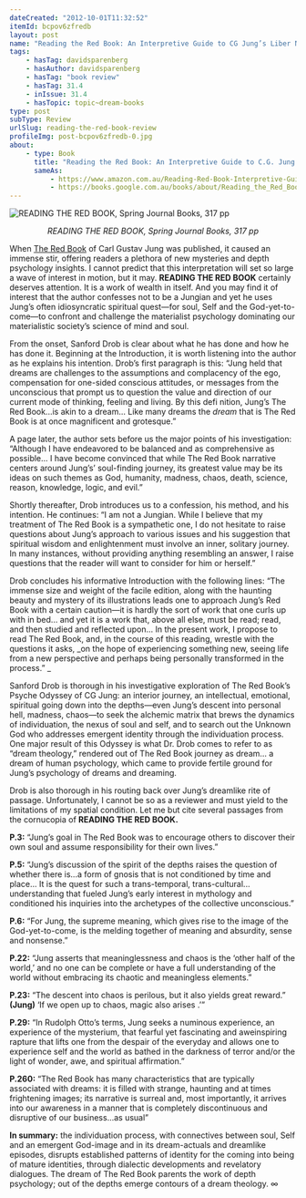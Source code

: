 ```yaml
---
dateCreated: "2012-10-01T11:32:52"
itemId: bcpov6zfredb
layout: post
name: "Reading the Red Book: An Interpretive Guide to CG Jung’s Liber Novus by Sanford L. Drob"
tags:
    - hasTag: davidsparenberg
    - hasAuthor: davidsparenberg
    - hasTag: "book review"
    - hasTag: 31.4
    - inIssue: 31.4
    - hasTopic: topic~dream-books
type: post
subType: Review
urlSlug: reading-the-red-book-review
profileImg: post-bcpov6zfredb-0.jpg
about:
    - type: Book
      title: "Reading the Red Book: An Interpretive Guide to C.G. Jung’s Liber Novus"
      sameAs:
          - https://www.amazon.com.au/Reading-Red-Book-Interpretive-Guide/dp/1935528378
          - https://books.google.com.au/books/about/Reading_the_Red_Book.html?id=uoOsEAAAQBAJ
---
```


![READING THE RED BOOK, Spring Journal Books, 317 pp](../images/post-bcpov6zfredb-0.jpg)

<!--nopreview--><div style="text-align:center"><i>READING THE RED BOOK, Spring Journal Books, 317 pp</i></div><!--/nopreview-->

When [The Red Book](../bcpov6zpitrb/the-red-book-jungs-journal) of Carl Gustav Jung was published, it caused an immense stir, offering readers a plethora of new mysteries and depth psychology insights. I cannot predict that this interpretation will set so large a wave of interest in motion, but it may. **READING THE RED BOOK** certainly deserves attention. It is a work of wealth in itself. And you may find it of interest that the author confesses not to be a Jungian and yet he uses Jung’s often idiosyncratic spiritual quest—for soul, Self and the God-yet-to-come—to confront and challenge the materialist psychology dominating our materialistic society’s science of mind and soul.

From the onset, Sanford Drob is clear about what he has done and how he has done it. Beginning at the Introduction, it is worth listening into the author as he explains his intention. Drob’s first paragraph is this: “Jung held that dreams are challenges to the assumptions and complacency of the ego, compensation for one-sided conscious attitudes, or messages from the unconscious that prompt us to question the value and direction of our current mode of thinking, feeling and living. By this defi nition, Jung’s The Red Book...is akin to a dream... Like many dreams the _dream_ that is The Red Book is at once magnificent and grotesque.”

A page later, the author sets before us the major points of his investigation: “Although I have endeavored to be balanced and as comprehensive as possible... I have become convinced that while The Red Book narrative centers around Jung’s’ soul-finding journey, its greatest value may be its ideas on such themes as God, humanity, madness, chaos, death, science, reason, knowledge, logic, and evil.”

Shortly thereafter, Drob introduces us to a confession, his method, and his intention. He continues: “I am not a Jungian. While I believe that my treatment of The Red Book is a sympathetic one, I do not hesitate to raise questions about Jung’s approach to various issues and his suggestion that spiritual wisdom and enlightenment must involve an inner, solitary journey. In many instances, without providing anything resembling an answer, I raise questions that the reader will want to consider for him or herself.”

Drob concludes his informative Introduction with the following lines: “The immense size and weight of the facile edition, along with the haunting beauty and mystery of its illustrations leads one to approach Jung’s Red Book with a certain caution—it is hardly the sort of work that one curls up with in bed… and yet it is a work that, above all else, must be read; read, and then studied and reflected upon… In the present work, I propose to read The Red Book, and, in the course of this reading, wrestle with the questions it asks, _on the hope of experiencing something new, seeing life from a new perspective and perhaps being personally transformed in the process.” _

Sanford Drob is thorough in his investigative exploration of The Red Book’s Psyche Odyssey of CG Jung: an interior journey, an intellectual, emotional, spiritual going down into the depths—even Jung’s descent into personal hell, madness, chaos—to seek the alchemic matrix that brews the dynamics of individuation, the nexus of soul and self, and to search out the Unknown God who addresses emergent identity through the individuation process. One major result of this Odyssey is what Dr. Drob comes to refer to as “dream theology,” rendered out of The Red Book journey as dream... a dream of human psychology, which came to provide fertile ground for Jung’s psychology of dreams and dreaming.

Drob is also thorough in his routing back over Jung’s dreamlike rite of passage. Unfortunately, I cannot be so as a reviewer and must yield to the limitations of my spatial condition. Let me but cite several passages from the cornucopia of **READING THE RED BOOK.**

**P.3:** “Jung’s goal in The Red Book was to encourage others to discover their own soul and assume responsibility for their own lives.”

**P.5:** “Jung’s discussion of the spirit of the depths raises the question of whether there is...a form of gnosis that is not conditioned by time and place... It is the quest for such a trans-temporal, trans-cultural... understanding that fueled Jung’s early interest in mythology and conditioned his inquiries into the archetypes of the collective unconscious.”

**P.6:** “For Jung, the supreme meaning, which gives rise to the image of the God-yet-to-come, is the melding together of meaning and absurdity, sense and nonsense.”

**P.22:** “Jung asserts that meaninglessness and chaos is the ‘other half of the world,’ and no one can be complete or have a full understanding of the world without embracing its chaotic and meaningless elements.”

**P.23:** “The descent into chaos is perilous, but it also yields great reward.” **(Jung)** ‘If we open up to chaos, magic also arises .’”

**P.29:** “In Rudolph Otto’s terms, Jung seeks a numinous experience, an experience of the mysterium, that fearful yet fascinating and aweinspiring rapture that lifts one from the despair of the everyday and allows one to experience self and the world as bathed in the darkness of terror and/or the light of wonder, awe, and spiritual affirmation.”

**P.260:** “The Red Book has many characteristics that are typically associated with dreams: it is filled with strange, haunting and at times frightening images; its narrative is surreal and, most importantly, it arrives into our awareness in a manner that is completely discontinuous and disruptive of our business...as usual”

**In summary:** the individuation process, with connectives between soul, Self and an emergent God-image and in its dream-actuals and dreamlike episodes, disrupts established patterns of identity for the coming into being of mature identities, through dialectic developments and revelatory dialogues. The dream of The Red Book parents the work of depth psychology; out of the depths emerge contours of a dream theology. ∞
